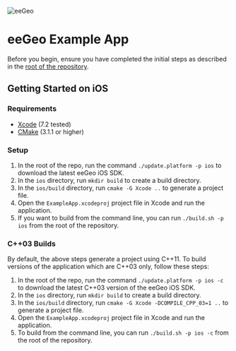 ![eeGeo](http://cdn2.eegeo.com/wp-content/uploads/2015/06/wide_eegeo_logo_hero.jpg)

# eeGeo Example App

Before you begin, ensure you have completed the initial steps as described in the [root of the repository](https://github.com/eegeo/mobile-example-app).

## Getting Started on iOS

### Requirements

- [Xcode](https://developer.apple.com/xcode/) (7.2 tested)
- [CMake](https://cmake.org/) (3.1.1  or higher)

### Setup

1.  In the root of the repo, run the command `./update.platform -p ios` to download the latest eeGeo iOS SDK.
2.  In the `ios` directory, run `mkdir build` to create a build directory.
3.  In the `ios/build` directory, run `cmake -G Xcode ..` to generate a project file.
4.  Open the `ExampleApp.xcodeproj` project file in Xcode and run the application.
5.  If you want to build from the command line, you can run `./build.sh -p ios` from the root of the repository.

### C++03 Builds

By default, the above steps generate a project using C\+\+11. To build versions of the application which are C\+\+03 only, follow these steps:

1.  In the root of the repo, run the command `./update.platform -p ios -c` to download the latest C\+\+03 version of the eeGeo iOS SDK.
2.  In the `ios` directory, run `mkdir build` to create a build directory.
3.  In the `ios/build` directory, run `cmake -G Xcode -DCOMPILE_CPP_03=1 ..` to generate a project file.
4.  Open the `ExampleApp.xcodeproj` project file in Xcode and run the application.
5.  To build from the command line, you can run `./build.sh -p ios -c` from the root of the repository.